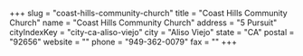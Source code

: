 +++
slug = "coast-hills-community-church"
title = "Coast Hills Community Church"
name = "Coast Hills Community Church"
address = "5 Pursuit"
cityIndexKey = "city-ca-aliso-viejo"
city = "Aliso Viejo"
state = "CA"
postal = "92656"
website = ""
phone = "949-362-0079"
fax = ""
+++
